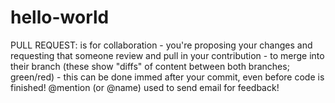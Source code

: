 # hello-world
PULL REQUEST: is for collaboration - you're proposing your changes and requesting that someone review and pull in your contribution - to merge into their branch (these show "diffs" of content between both branches; green/red) - this can be done immed after your commit, even before code is finished!
@mention (or @name) used to send email for feedback!
